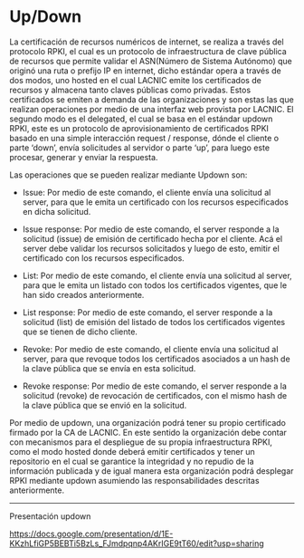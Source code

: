 # Up/Down

La certificación de recursos numéricos de internet, se realiza a través del protocolo RPKI, el cual es un protocolo de infraestructura de clave pública de recursos que permite validar el ASN(Número de Sistema Autónomo) que originó una ruta o prefijo IP en internet, dicho estándar opera a través de dos modos, uno hosted en el cual LACNIC emite los certificados de recursos y almacena tanto claves públicas como privadas. Estos certificados se emiten a demanda de las organizaciones y son estas las que realizan operaciones por medio de una interfaz web provista por LACNIC. El segundo modo es el delegated, el cual se basa en el estándar updown RPKI, este es un protocolo de aprovisionamiento de certificados RPKI basado en una simple interacción request / response, dónde el cliente o parte ‘down’, envía solicitudes al servidor o parte ‘up’, para luego este procesar, generar y enviar la respuesta.

Las operaciones que se pueden realizar mediante Updown son:

- Issue: Por medio de este comando, el cliente envía una solicitud al server, para que le emita un certificado con los recursos especificados en dicha solicitud.

- Issue response: Por medio de este comando, el server responde a la solicitud (issue) de emisión de certificado hecha por el cliente. Acá el server debe validar los recursos solicitados y luego de esto, emitir el certificado con los recursos especificados.

- List: Por medio de este comando, el cliente envía una solicitud al server, para que le emita un listado con todos los certificados vigentes, que le han sido creados anteriormente.

- List response: Por medio de este comando, el server responde a la solicitud (list) de emisión del listado de todos los certificados vigentes que se tienen de dicho cliente.

- Revoke: Por medio de este comando, el cliente envía una solicitud al server, para que revoque todos los certificados asociados a un hash de la clave pública que se envía en esta solicitud.

- Revoke response: Por medio de este comando, el server responde a la solicitud (revoke) de revocación de certificados, con el mismo hash de la clave pública que se envió en la solicitud.

Por medio de updown, una organización podrá tener su propio certificado firmado por la CA de LACNIC. En este sentido la organización debe contar con mecanismos para el despliegue de su propia infraestructura RPKI, como el modo hosted donde deberá emitir certificados y tener un repositorio en el cual se garantice la integridad y no repudio de la información publicada y de igual manera esta organización podrá desplegar RPKI mediante updown asumiendo las responsabilidades descritas anteriormente.

------------------
Presentación updown

https://docs.google.com/presentation/d/1E-KKzhLfiGP5BEBTi5BzLs_FJmdpqnp4AKrIGE9tT60/edit?usp=sharing
